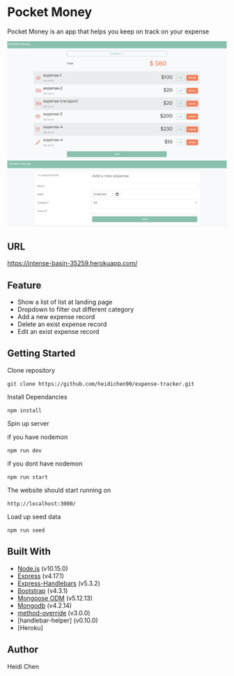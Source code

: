 # Pocket Money

Pocket Money is an app that helps you keep on track on your expense

![](images/expense-tracker-1.png)
![](images/expense-tracker-2.png)

## URL

https://intense-basin-35259.herokuapp.com/

## Feature

- Show a list of list at landing page
- Dropdown to filter out different category
- Add a new expense record
- Delete an exist expense record
- Edit an exist expense record

## Getting Started

Clone repository

    git clone https://github.com/heidichen90/expense-tracker.git

Install Dependancies

    npm install

Spin up server

if you have nodemon

    npm run dev

if you dont have nodemon

    npm run start

The website should start running on

    http://localhost:3000/

Load up seed data

    npm run seed

## Built With

- [Node.js](https://nodejs.org/en/) (v10.15.0)
- [Express](https://expressjs.com/) (v4.17.1)
- [Express-Handlebars](https://www.npmjs.com/package/express-handlebars) (v5.3.2)
- [Bootstrap](https://getbootstrap.com/) (v4.3.1)
- [Mongoose ODM](https://mongoosejs.com/) (v5.12.13)
- [Mongodb](https://www.mongodb.com/) (v4.2.14)
- [method-override](https://www.npmjs.com/package/method-override) (v3.0.0)
- [handlebar-helper] (v0.10.0)
- [Heroku]

## Author

Heidi Chen
